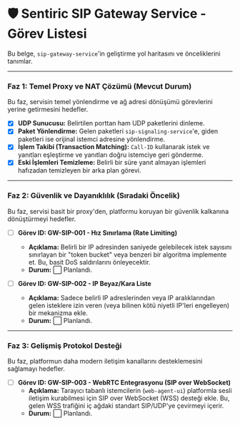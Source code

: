 # 🛡️ Sentiric SIP Gateway Service - Görev Listesi

Bu belge, `sip-gateway-service`'in geliştirme yol haritasını ve önceliklerini tanımlar.

---

### Faz 1: Temel Proxy ve NAT Çözümü (Mevcut Durum)

Bu faz, servisin temel yönlendirme ve ağ adresi dönüşümü görevlerini yerine getirmesini hedefler.

-   [x] **UDP Sunucusu:** Belirtilen porttan ham UDP paketlerini dinleme.
-   [x] **Paket Yönlendirme:** Gelen paketleri `sip-signaling-service`'e, giden paketleri ise orijinal istemci adresine yönlendirme.
-   [x] **İşlem Takibi (Transaction Matching):** `Call-ID` kullanarak istek ve yanıtları eşleştirme ve yanıtları doğru istemciye geri gönderme.
-   [x] **Eski İşlemleri Temizleme:** Belirli bir süre yanıt almayan işlemleri hafızadan temizleyen bir arka plan görevi.

---

### Faz 2: Güvenlik ve Dayanıklılık (Sıradaki Öncelik)

Bu faz, servisi basit bir proxy'den, platformu koruyan bir güvenlik kalkanına dönüştürmeyi hedefler.

-   [ ] **Görev ID: GW-SIP-001 - Hız Sınırlama (Rate Limiting)**
    -   **Açıklama:** Belirli bir IP adresinden saniyede gelebilecek istek sayısını sınırlayan bir "token bucket" veya benzeri bir algoritma implemente et. Bu, basit DoS saldırılarını önleyecektir.
    -   **Durum:** ⬜ Planlandı.

-   [ ] **Görev ID: GW-SIP-002 - IP Beyaz/Kara Liste**
    -   **Açıklama:** Sadece belirli IP adreslerinden veya IP aralıklarından gelen isteklere izin veren (veya bilinen kötü niyetli IP'leri engelleyen) bir mekanizma ekle.
    -   **Durum:** ⬜ Planlandı.

---

### Faz 3: Gelişmiş Protokol Desteği

Bu faz, platformun daha modern iletişim kanallarını desteklemesini sağlamayı hedefler.

-   [ ] **Görev ID: GW-SIP-003 - WebRTC Entegrasyonu (SIP over WebSocket)**
    -   **Açıklama:** Tarayıcı tabanlı istemcilerin (`web-agent-ui`) platformla sesli iletişim kurabilmesi için SIP over WebSocket (WSS) desteği ekle. Bu, gelen WSS trafiğini iç ağdaki standart SIP/UDP'ye çevirmeyi içerir.
    -   **Durum:** ⬜ Planlandı.